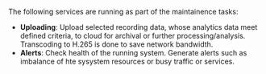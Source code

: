 
The following services are running as part of the maintainence tasks:

- **Uploading**: Upload selected recording data, whose analytics data meet defined criteria, to cloud for archival or further processing/analysis. Transcoding to H.265 is done to save network bandwidth.       
- **Alerts**: Check health of the running system. Generate alerts such as imbalance of hte sysystem resources or busy traffic or services.  
